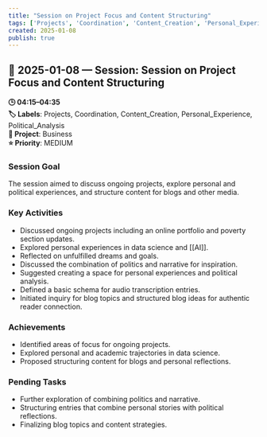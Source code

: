 ```yaml
---
title: "Session on Project Focus and Content Structuring"
tags: ['Projects', 'Coordination', 'Content_Creation', 'Personal_Experience', 'Political_Analysis']
created: 2025-01-08
publish: true
---
```


## 📅 2025-01-08 — Session: Session on Project Focus and Content Structuring

**🕒 04:15–04:35**  
**🏷️ Labels**: Projects, Coordination, Content_Creation, Personal_Experience, Political_Analysis  
**📂 Project**: Business  
**⭐ Priority**: MEDIUM  


### Session Goal
The session aimed to discuss ongoing projects, explore personal and political experiences, and structure content for blogs and other media.

### Key Activities
- Discussed ongoing projects including an online portfolio and poverty section updates.
- Explored personal experiences in data science and [[AI]].
- Reflected on unfulfilled dreams and goals.
- Discussed the combination of politics and narrative for inspiration.
- Suggested creating a space for personal experiences and political analysis.
- Defined a basic schema for audio transcription entries.
- Initiated inquiry for blog topics and structured blog ideas for authentic reader connection.

### Achievements
- Identified areas of focus for ongoing projects.
- Explored personal and academic trajectories in data science.
- Proposed structuring content for blogs and personal reflections.

### Pending Tasks
- Further exploration of combining politics and narrative.
- Structuring entries that combine personal stories with political reflections.
- Finalizing blog topics and content strategies.
